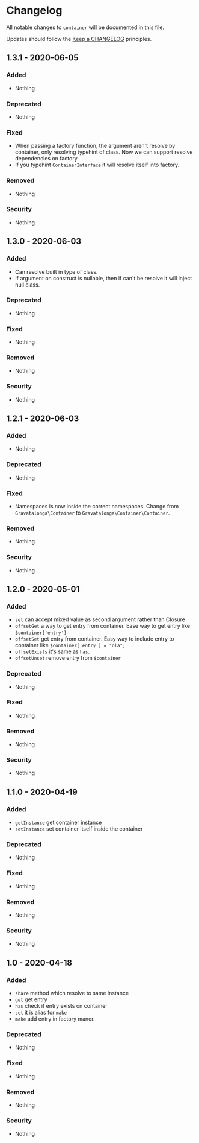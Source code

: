 # Changelog

All notable changes to `container` will be documented in this file.

Updates should follow the [Keep a CHANGELOG](http://keepachangelog.com/) principles.

## 1.3.1 - 2020-06-05

### Added
- Nothing

### Deprecated
- Nothing

### Fixed
- When passing a factory function, the argument aren't resolve by container, only resolving 
typehint of class. Now we can support resolve dependencies on factory.
- If you typehint ```ContainerInterface``` it will resolve itself into factory.  

### Removed
- Nothing

### Security
- Nothing

## 1.3.0 - 2020-06-03

### Added
- Can resolve built in type of class.  
- If argument on construct is nullable, then if can't be resolve it will inject null class.  

### Deprecated
- Nothing

### Fixed
- Nothing

### Removed
- Nothing

### Security
- Nothing

## 1.2.1 - 2020-06-03

### Added
- Nothing

### Deprecated
- Nothing

### Fixed
- Namespaces is now inside the correct namespaces. Change from `Gravatalonga\Container` to `Gravatalonga\Container\Container`.  

### Removed
- Nothing

### Security
- Nothing


## 1.2.0 - 2020-05-01

### Added
- `set` can accept mixed value as second argument rather than Closure   
- `offsetGet` a way to get entry from container. Ease way to get entry like `$container['entry']`  
- `offsetSet` get entry from container. Easy way to include entry to container like `$container['entry'] = "ola";`  
- `offsetExists` it's same as `has`.  
- `offsetUnset` remove entry from `$container`    

### Deprecated
- Nothing

### Fixed
- Nothing

### Removed
- Nothing

### Security
- Nothing


## 1.1.0 - 2020-04-19

### Added
- `getInstance` get container instance  
- `setInstance` set container itself inside the container  

### Deprecated
- Nothing

### Fixed
- Nothing

### Removed
- Nothing

### Security
- Nothing


## 1.0 - 2020-04-18

### Added
- `share` method which resolve to same instance  
- `get` get entry  
- `has` check if entry exists on container  
- `set` it is alias for `make`  
- `make` add entry in factory maner.  

### Deprecated
- Nothing

### Fixed
- Nothing

### Removed
- Nothing

### Security
- Nothing
